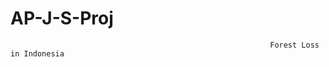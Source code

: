 # AP-J-S-Proj
                                                              Forest Loss in Indonesia
                                                             
